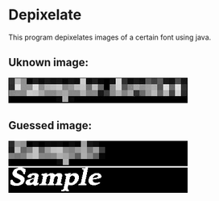 # Depixelate
This program depixelates images of a certain font using java.

## Uknown image:
![Source images](Depixelate/images/large.png?raw=true)

## Guessed image:
![Pixelated](Depixelate/generated/Sample%20pix.png)
![Pixelated](Depixelate/generated/Sample%20.png)

